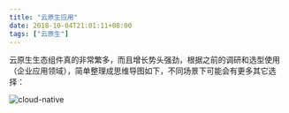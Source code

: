 ```yaml
---
title: "云原生应用"
date: 2018-10-04T21:01:11+08:00
tags: ["云原生"]
---
```


云原生生态组件真的非常繁多，而且增长势头强劲，根据之前的调研和选型使用（企业应用领域），简单整理成思维导图如下，不同场景下可能会有更多其它选择：

![cloud-native](https://ws1.sinaimg.cn/large/006tNbRwgy1fvwhns510gj30r30gpjsr.jpg)
